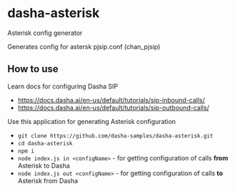 # dasha-asterisk
Asterisk config generator 

Generates config for astersk pjsip.conf (chan_pjsip)

## How to use

Learn docs for configuring Dasha SIP
* https://docs.dasha.ai/en-us/default/tutorials/sip-inbound-calls/
* https://docs.dasha.ai/en-us/default/tutorials/sip-outbound-calls/

Use this application for generating Asterisk configuration

* `git clone https://github.com/dasha-samples/dasha-asterisk.git`
* `cd dasha-asterisk`
* `npm i`
* `node index.js in <configName>` - for getting configuration of calls **from** Asterisk to Dasha
* `node index.js out <configName>` - for getting configuration of calls **to** Asterisk from Dasha


